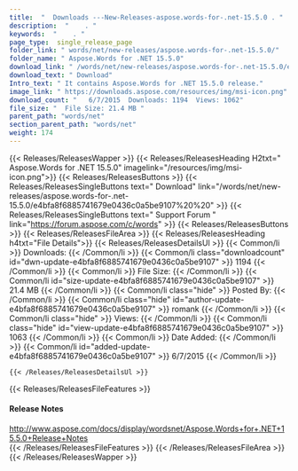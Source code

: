 ```yaml
---
title:  "  Downloads ---New-Releases-aspose.words-for-.net-15.5.0 . " 
description:  "    . " 
keywords:  "    . " 
page_type:  single_release_page
folder_link: " words/net/new-releases/aspose.words-for-.net-15.5.0/"
folder_name: " Aspose.Words for .NET 15.5.0"
download_link: " /words/net/new-releases/aspose.words-for-.net-15.5.0/e4bfa8f6885741679e0436c0a5be9107"
download_text: " Download"
Intro_text: " It contains Aspose.Words for .NET 15.5.0 release."
image_link: " https://downloads.aspose.com/resources/img/msi-icon.png"
download_count: "   6/7/2015  Downloads: 1194  Views: 1062"
file_size: "  File Size: 21.4 MB "
parent_path: "words/net"
section_parent_path: "words/net"
weight: 174 
---
```


{{< Releases/ReleasesWapper >}}
  {{< Releases/ReleasesHeading H2txt=" Aspose.Words for .NET 15.5.0" imagelink="/resources/img/msi-icon.png">}}
  {{< Releases/ReleasesButtons >}}
    {{< Releases/ReleasesSingleButtons text=" Download" link="/words/net/new-releases/aspose.words-for-.net-15.5.0/e4bfa8f6885741679e0436c0a5be9107%20%20" >}}
    {{< Releases/ReleasesSingleButtons text=" Support Forum " link="https://forum.aspose.com/c/words" >}}
  {{< Releases/ReleasesButtons >}}
  {{< Releases/ReleasesFileArea >}}
    {{< Releases/ReleasesHeading h4txt="File Details">}}
    {{< Releases/ReleasesDetailsUl >}}
            {{< Common/li  >}} Downloads: {{< /Common/li >}} 
      {{< Common/li class="downloadcount" id="dwn-update-e4bfa8f6885741679e0436c0a5be9107" >}} 1194 {{< /Common/li >}} 
      {{< Common/li  >}} File Size: {{< /Common/li >}} 
      {{< Common/li id="size-update-e4bfa8f6885741679e0436c0a5be9107" >}} 21.4 MB {{< /Common/li >}} 
      {{< Common/li  class="hide" >}} Posted By: {{< /Common/li >}} 
      {{< Common/li class="hide" id="author-update-e4bfa8f6885741679e0436c0a5be9107" >}} romank {{< /Common/li >}} 
      {{< Common/li class="hide"  >}} Views: {{< /Common/li >}} 
      {{< Common/li class="hide" id="view-update-e4bfa8f6885741679e0436c0a5be9107" >}} 1063 {{< /Common/li >}} 
      {{< Common/li  >}} Date Added: {{< /Common/li >}} 
      {{< Common/li id="added-update-e4bfa8f6885741679e0436c0a5be9107" >}} 6/7/2015 {{< /Common/li >}} 

    {{< /Releases/ReleasesDetailsUl >}}

  {{< Releases/ReleasesFileFeatures >}}
      <h4>Release Notes</h4><div><a href="http://www.aspose.com/docs/display/wordsnet/Aspose.Words+for+.NET+15.5.0+Release+Notes">http://www.aspose.com/docs/display/wordsnet/Aspose.Words+for+.NET+15.5.0+Release+Notes</a></div>
  {{< /Releases/ReleasesFileFeatures >}}
 {{< /Releases/ReleasesFileArea >}}
{{< /Releases/ReleasesWapper >}}


